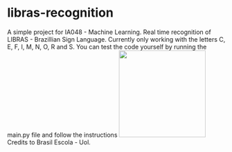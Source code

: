 # libras-recognition
 A simple project for IA048 - Machine Learning. Real time recognition of LIBRAS - Brazillian Sign Language.
 Currently only working with the letters C, E, F, I, M, N, O, R and S.
 You can test the code yourself by running the main.py file and follow the instructions 
<img src="https://s1.static.brasilescola.uol.com.br/img/2019/09/alfabeto.png" width="200" height="200">
 Credits to Brasil Escola - Uol.